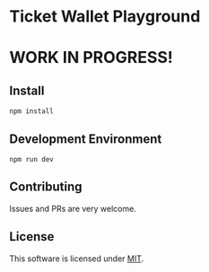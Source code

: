 # Ticket Wallet Playground

# WORK IN PROGRESS!

## Install

```
npm install
```

## Development Environment

```
npm run dev
```

## Contributing

Issues and PRs are very welcome. 

## License

This software is licensed under [MIT](https://opensource.org/licenses/MIT).
